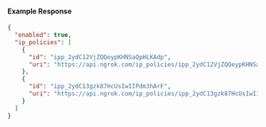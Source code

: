 <!-- Code generated for API Clients. DO NOT EDIT. -->

#### Example Response

```json
{
  "enabled": true,
  "ip_policies": [
    {
      "id": "ipp_2ydC12VjZQQeypKHNSaQpHLKAdp",
      "uri": "https://api.ngrok.com/ip_policies/ipp_2ydC12VjZQQeypKHNSaQpHLKAdp"
    },
    {
      "id": "ipp_2ydC13gzk87HcUsIwIIPdm3hArF",
      "uri": "https://api.ngrok.com/ip_policies/ipp_2ydC13gzk87HcUsIwIIPdm3hArF"
    }
  ]
}
```
